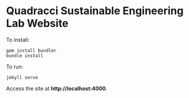 # Quadracci Sustainable Engineering Lab Website

To install:

    gem install bundler
    bundle install

To run:

    jekyll serve

Access the site at **http://localhost:4000**.
